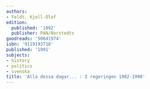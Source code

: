 ```yaml
---
authors:
- Feldt, Kjell-Olof
edition:
  published: '1992'
  publisher: PAN/Norstedts
goodreads: '50641974'
isbn: '9119193718'
published: '1991'
subjects:
- history
- politics
- svenska
title: 'Alla dessa dagar... : I regeringen 1982-1990'
---
```


